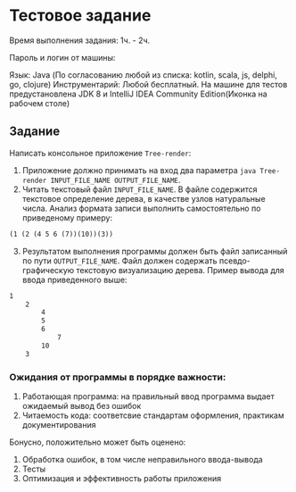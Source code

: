 Тестовое задание
======================================

Время выполнения задания: 1ч. - 2ч.


Пароль и логин от машины:


Язык: Java (По согласованию любой из списка: kotlin, scala, js, delphi, go, clojure)
Инструментарий: Любой бесплатный. 
                На машине для тестов предустановлена JDK 8 и IntelliJ IDEA Community Edition(Иконка на рабочем столе)

## Задание 


Написать консольное приложение `Tree-render`:

1. Приложение должно принимать на вход два параметра `java Tree-render INPUT_FILE_NAME OUTPUT_FILE_NAME`. 
2. Читать текстовый файл `INPUT_FILE_NAME`. В файле содержится текстовое определение дерева, в качестве узлов натуральные числа. Анализ формата записи выполнить самостоятельно по приведеному примеру:

```txt
(1 (2 (4 5 6 (7))(10))(3))
```

3. Результатом выполнения программы должен быть файл записанный по пути `OUTPUT_FILE_NAME`. Файл должен содержать псевдо-графическую текстовую визуализацию дерева. Пример вывода для ввода приведенного выше:

```txt
1
    2
        4
        5
        6
            7
        10
    3
```    


### Ожидания от программы в порядке важности:

1. Работающая программа: на правильный ввод программа выдает ожидаемый вывод без ошибок
2. Читаемость кода: соответсвие стандартам оформления, практикам документирования

Бонусно, положительно может быть оценено:

1. Обработка ошибок, в том числе неправильного ввода-вывода
2. Тесты
3. Оптимизация и эффективность работы приложения
